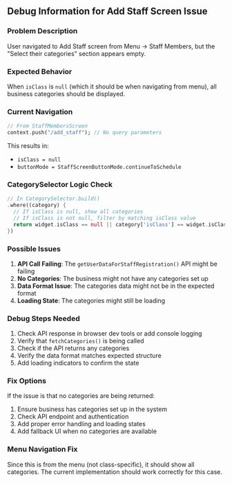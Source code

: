 ## Debug Information for Add Staff Screen Issue

### Problem Description
User navigated to Add Staff screen from Menu → Staff Members, but the "Select their categories" section appears empty.

### Expected Behavior
When `isClass` is `null` (which it should be when navigating from menu), all business categories should be displayed.

### Current Navigation
```dart
// From StaffMembersScreen
context.push("/add_staff"); // No query parameters
```

This results in:
- `isClass = null` 
- `buttonMode = StaffScreenButtonMode.continueToSchedule`

### CategorySelector Logic Check
```dart
// In CategorySelector.build()
.where((category) {
  // If isClass is null, show all categories
  // If isClass is not null, filter by matching isClass value
  return widget.isClass == null || category['isClass'] == widget.isClass;
})
```

### Possible Issues

1. **API Call Failing**: The `getUserDataForStaffRegistration()` API might be failing
2. **No Categories**: The business might not have any categories set up
3. **Data Format Issue**: The categories data might not be in the expected format
4. **Loading State**: The categories might still be loading

### Debug Steps Needed

1. Check API response in browser dev tools or add console logging
2. Verify that `fetchCategories()` is being called
3. Check if the API returns any categories
4. Verify the data format matches expected structure
5. Add loading indicators to confirm the state

### Fix Options

If the issue is that no categories are being returned:
1. Ensure business has categories set up in the system
2. Check API endpoint and authentication
3. Add proper error handling and loading states
4. Add fallback UI when no categories are available

### Menu Navigation Fix
Since this is from the menu (not class-specific), it should show all categories.
The current implementation should work correctly for this case.

